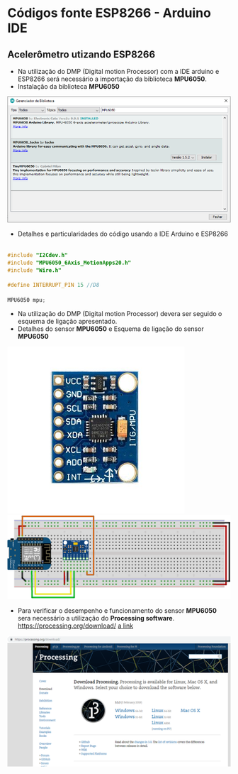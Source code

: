 # Códigos fonte ESP8266 - Arduino IDE

Acelerômetro utizando ESP8266
------

* Na utilização do DMP (Digital motion Processor)  com a IDE arduino e ESP8266 será necessário a importação da biblioteca **MPU6050**.
* Instalação da biblioteca **MPU6050**

![Instalação MPU6050](../../../Imagens/BibliotecaMPU6050.png)

* Detalhes e particularidades do código usando a IDE Arduino e ESP8266

```c++

#include "I2Cdev.h"
#include "MPU6050_6Axis_MotionApps20.h"
#include "Wire.h"

#define INTERRUPT_PIN 15 //D8

MPU6050 mpu;
```
* Na utilização do DMP (Digital motion Processor) devera ser seguido o esquema de ligação apresentado.
* Detalhes do sensor **MPU6050** e Esquema de ligação do sensor **MPU6050**

![SensorMPU6050](../../../Imagens/MPU6050_opt.jpg)
![Esquema básico de ligação MPU6050](../../../Imagens/D1-mini_MCU6050_bb.png)

* Para verificar o desempenho e funcionamento do sensor **MPU6050** sera necessário a utilização do **Processing software**.
https://processing.org/download/
[a link](https://processing.org/download/)

![Processing software](../../../Imagens/Processing.png)
